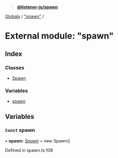 > **[@listener-js/spawn](../README.md)**

[Globals](../globals.md) / ["spawn"](_spawn_.md) /

# External module: "spawn"

## Index

### Classes

* [Spawn](../classes/_spawn_.spawn.md)

### Variables

* [spawn](_spawn_.md#const-spawn)

## Variables

### `Const` spawn

• **spawn**: *[Spawn](../classes/_spawn_.spawn.md)* =  new Spawn()

Defined in spawn.ts:108